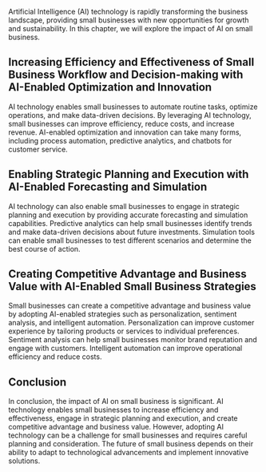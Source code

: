 

Artificial Intelligence (AI) technology is rapidly transforming the business landscape, providing small businesses with new opportunities for growth and sustainability. In this chapter, we will explore the impact of AI on small business.

Increasing Efficiency and Effectiveness of Small Business Workflow and Decision-making with AI-Enabled Optimization and Innovation
----------------------------------------------------------------------------------------------------------------------------------

AI technology enables small businesses to automate routine tasks, optimize operations, and make data-driven decisions. By leveraging AI technology, small businesses can improve efficiency, reduce costs, and increase revenue. AI-enabled optimization and innovation can take many forms, including process automation, predictive analytics, and chatbots for customer service.

Enabling Strategic Planning and Execution with AI-Enabled Forecasting and Simulation
------------------------------------------------------------------------------------

AI technology can also enable small businesses to engage in strategic planning and execution by providing accurate forecasting and simulation capabilities. Predictive analytics can help small businesses identify trends and make data-driven decisions about future investments. Simulation tools can enable small businesses to test different scenarios and determine the best course of action.

Creating Competitive Advantage and Business Value with AI-Enabled Small Business Strategies
-------------------------------------------------------------------------------------------

Small businesses can create a competitive advantage and business value by adopting AI-enabled strategies such as personalization, sentiment analysis, and intelligent automation. Personalization can improve customer experience by tailoring products or services to individual preferences. Sentiment analysis can help small businesses monitor brand reputation and engage with customers. Intelligent automation can improve operational efficiency and reduce costs.

Conclusion
----------

In conclusion, the impact of AI on small business is significant. AI technology enables small businesses to increase efficiency and effectiveness, engage in strategic planning and execution, and create competitive advantage and business value. However, adopting AI technology can be a challenge for small businesses and requires careful planning and consideration. The future of small business depends on their ability to adapt to technological advancements and implement innovative solutions.
